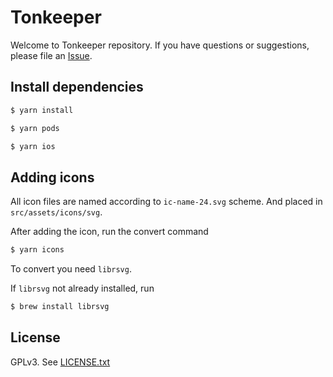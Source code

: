 # Tonkeeper

Welcome to Tonkeeper repository. If you have questions or suggestions, please file an [Issue](https://github.com/tonkeeper/wallet/issues/new/choose).

## Install dependencies

```bash
$ yarn install

$ yarn pods

$ yarn ios
```

## Adding icons

All icon files are named according to `ic-name-24.svg` scheme. And placed in `src/assets/icons/svg`.

After adding the icon, run the convert command

```bash
$ yarn icons
```

To convert you need `librsvg`.

If `librsvg` not already installed, run

```bash
$ brew install librsvg
```

## License

GPLv3. See [LICENSE.txt](LICENSE.txt)

